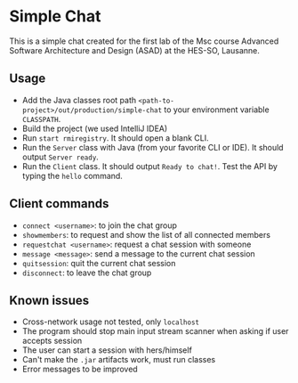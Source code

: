 # Simple Chat

This is a simple chat created for the first lab of the Msc course Advanced Software Architecture and Design (ASAD) at the HES-SO, Lausanne.

## Usage

- Add the Java classes root path `<path-to-project>/out/production/simple-chat` to your environment variable `CLASSPATH`.
- Build the project (we used IntelliJ IDEA)
- Run `start rmiregistry`. It should open a blank CLI.
- Run the `Server` class with Java (from your favorite CLI or IDE). It should output `Server ready`.
- Run the `Client` class. It should output `Ready to chat!`. Test the API by typing the `hello` command.

## Client commands

- `connect <username>`: to join the chat group
- `showmembers`: to request and show the list of all connected members
- `requestchat <username>`: request a chat session with someone
- `message <message>`: send a message to the current chat session
- `quitsession`: quit the current chat session
- `disconnect`: to leave the chat group

## Known issues

- Cross-network usage not tested, only `localhost`
- The program should stop main input stream scanner when asking if user accepts session
- The user can start a session with hers/himself
- Can't make the `.jar` artifacts work, must run classes
- Error messages to be improved